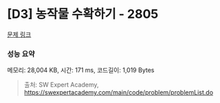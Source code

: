 # [D3] 농작물 수확하기 - 2805 

[문제 링크](https://swexpertacademy.com/main/code/problem/problemDetail.do?contestProbId=AV7GLXqKAWYDFAXB) 

### 성능 요약

메모리: 28,004 KB, 시간: 171 ms, 코드길이: 1,019 Bytes



> 출처: SW Expert Academy, https://swexpertacademy.com/main/code/problem/problemList.do